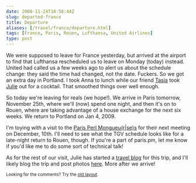 ```yaml
--- 
date: 2008-11-24T18:58:44Z
slug: departed-france
title: Departure
aliases: [/travel/france/departure.html]
tags: [France, Paris, Rouen, Lufthansa, United Airlines]
type: post
---
```


<p>We were supposed to leave for France yesterday, but arrived at the airport to find that Lufthansa rescheduled us to leave on Monday (today) instead. United had called us a few weeks ago to alert us about the schedule change: they said the time had changed, not the date. Fuckers. So we got an extra day in Portland. I took Anna to lunch while our friend <a href="http://www.oregonlive.com/portland/index.ssf/2008/09/covering_her_body_in_words_wor.html">Tasia</a> took <a href="http://strongrrl.blogspot.com" title="Six Semaines en France">Julie</a> out for a cocktail. That smoothed things over well enough.</p>

<p>So today we're leaving for reals (we hope!). We arrive in Paris tomorrow, November 25th, where we'll (now) spend one night, and then it's on to Rouen, where are taking advantage of a house exchange for the next six weeks. We return to Portland on Jan 4, 2009.</p>

<p>I'm toying with a visit to the <a href="http://paris.mongueurs.net/">Paris Perl Mongueu(r|se)s</a> for their next meeting on December, 10th. I'll need to see what the TGV schedule looks like for a late-night return to Rouen, though. If you're a part of paris.pm, let me know if you'd like me to do some sort of technical talk!</p>

<p>As for the rest of our visit, Julie has started a <a href="http://strongrrl.blogspot.com" title="Six Semaines en France">travel blog</a> for this trip, and I'll likely blog the trip and post photos <a href="/travel/france" title="Just a Theory">here</a>. More after we arrive!</p>
<p class="past"><small>Looking for the comments? Try the <a rel="nofollow" href="//past.justatheory.com/travel/france/departure.html">old layout</a>.</small></p>


